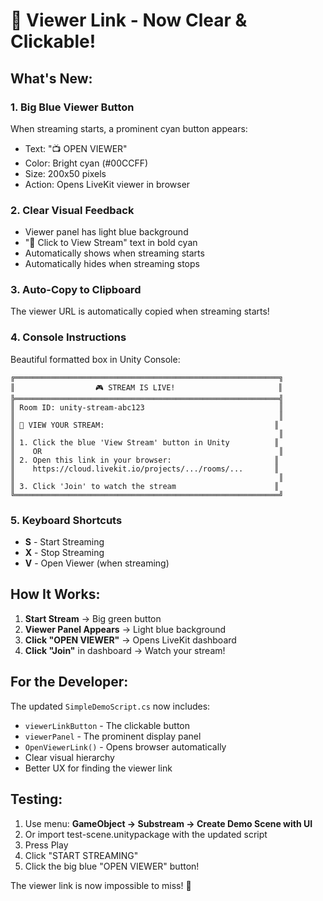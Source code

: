 # 🔗 Viewer Link - Now Clear & Clickable!

## What's New:

### 1. **Big Blue Viewer Button**
When streaming starts, a prominent cyan button appears:
- Text: "📺 OPEN VIEWER"
- Color: Bright cyan (#00CCFF)
- Size: 200x50 pixels
- Action: Opens LiveKit viewer in browser

### 2. **Clear Visual Feedback**
- Viewer panel has light blue background
- "🔗 Click to View Stream" text in bold cyan
- Automatically shows when streaming starts
- Automatically hides when streaming stops

### 3. **Auto-Copy to Clipboard**
The viewer URL is automatically copied when streaming starts!

### 4. **Console Instructions**
Beautiful formatted box in Unity Console:
```
╔═══════════════════════════════════════════════════════════╗
║                  🎮 STREAM IS LIVE!                       ║
╠═══════════════════════════════════════════════════════════╣
║ Room ID: unity-stream-abc123                              ║
║                                                           ║
║ 👀 VIEW YOUR STREAM:                                      ║
║                                                           ║
║ 1. Click the blue 'View Stream' button in Unity          ║
║    OR                                                     ║
║ 2. Open this link in your browser:                       ║
║    https://cloud.livekit.io/projects/.../rooms/...       ║
║                                                           ║
║ 3. Click 'Join' to watch the stream                      ║
╚═══════════════════════════════════════════════════════════╝
```

### 5. **Keyboard Shortcuts**
- **S** - Start Streaming
- **X** - Stop Streaming  
- **V** - Open Viewer (when streaming)

## How It Works:

1. **Start Stream** → Big green button
2. **Viewer Panel Appears** → Light blue background
3. **Click "OPEN VIEWER"** → Opens LiveKit dashboard
4. **Click "Join"** in dashboard → Watch your stream!

## For the Developer:

The updated `SimpleDemoScript.cs` now includes:
- `viewerLinkButton` - The clickable button
- `viewerPanel` - The prominent display panel
- `OpenViewerLink()` - Opens browser automatically
- Clear visual hierarchy
- Better UX for finding the viewer link

## Testing:
1. Use menu: **GameObject → Substream → Create Demo Scene with UI**
2. Or import test-scene.unitypackage with the updated script
3. Press Play
4. Click "START STREAMING"
5. Click the big blue "OPEN VIEWER" button!

The viewer link is now impossible to miss! 🎯
